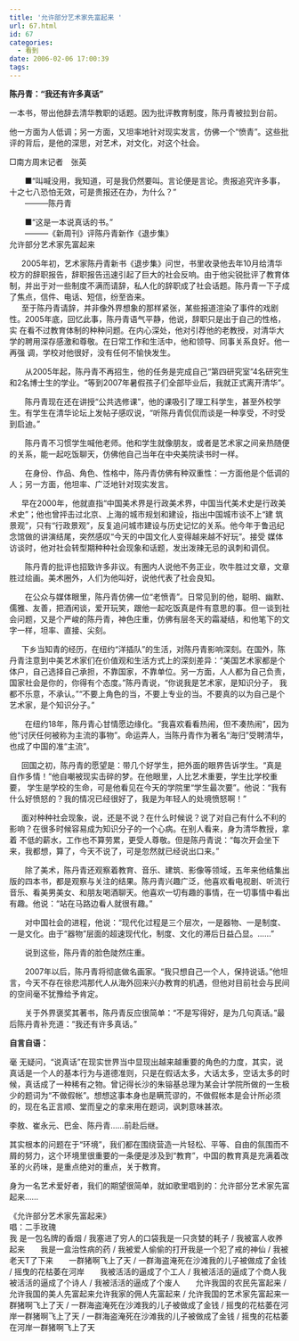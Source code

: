```yaml
---
title: '允许部分艺术家先富起来 '
url: 67.html
id: 67
categories:
  - 看到
date: 2006-02-06 17:00:39
tags:
---
```


**陈丹青：“我还有许多真话”**  
  
一本书，带出他辞去清华教职的话题。因为批评教育制度，陈丹青被拉到台前。  
  
他一方面为人低调；另一方面，又坦率地针对现实发言，仿佛一个“愤青”。这些批评的背后，是他的深思，对艺术，对文化，对这个社会。  
  
□南方周末记者　张英  
  
　　■“叫喊没用，我知道，可是我仍然要叫。言论便是言论。贵报追究许多事，十之七八恐怕无效，可是贵报还在办，为什么？”  
　　———陈丹青  
  
　　■“这是一本说真话的书。”  
　　———《新周刊》评陈丹青新作《退步集》  
允许部分艺术家先富起来  
  
　  2005年初，艺术家陈丹青新书《退步集》问世，书里收录他去年10月给清华校方的辞职报告，辞职报告迅速引起了巨大的社会反响。由于他尖锐批评了教育体制，并出于对一些制度不满而请辞，私人化的辞职成了社会话题。陈丹青一下子成了焦点，信件、电话、短信，纷至沓来。  
　  至于陈丹青请辞，并非像外界想象的那样紧张，某些报道渲染了事件的戏剧性。2005年底，回忆此事，陈丹青语气平静，他说，辞职只是出于自己的性格，实 在看不过教育体制的种种问题。在内心深处，他对引荐他的老教授，对清华大学的聘用深存感激和尊敬。在日常工作和生活中，他和领导、同事关系良好。他一再强 调，学校对他很好，没有任何不愉快发生。  
  
　　从2005年起，陈丹青不再招生，他的任务是完成自己“第四研究室”4名研究生和2名博士生的学业。“等到2007年暑假孩子们全部毕业后，我就正式离开清华”。  
  
　　陈丹青现在还在讲授“公共选修课”，他的课吸引了理工科学生，甚至外校学生。有学生在清华论坛上发帖子感叹说，“听陈丹青侃侃而谈是一种享受，不时受到启迪。”  
  
　　陈丹青不习惯学生喊他老师。他和学生就像朋友，或者是艺术家之间亲热随便的关系，能一起吃饭聊天，仿佛他自己当年在中央美院读书时一样。  
  
　　在身份、作品、角色、性格中，陈丹青仿佛有种双重性：一方面他是个低调的人；另一方面，他坦率、广泛地针对现实发言。  
  
　  早在2000年，他就直指“中国美术界是行政美术界，中国当代美术史是行政美术史”；他也曾抨击过北京、上海的城市规划和建设，指出中国城市谈不上“建 筑景观”，只有“行政景观”，反复追问城市建设与历史记忆的关系。他今年于鲁迅纪念馆做的讲演结尾，突然感叹“今天的中国文化人变得越来越不好玩”。接受 媒体访谈时，他对社会转型期种种社会现象和话题，发出泼辣无忌的讽刺和调侃。  
  
　　陈丹青的批评也招致许多非议。有圈内人说他不务正业，吹牛胜过文章，文章胜过绘画。美术圈外，人们为他叫好，说他代表了社会良知。  
  
　　在公众与媒体眼里，陈丹青仿佛一位“老愤青”。日常见到的他，聪明、幽默、儒雅、友善，把酒闲谈，爱开玩笑，跟他一起吃饭真是件有意思的事。但一谈到社会问题，又是个严峻的陈丹青，神色庄重，仿佛有层冬天的霜凝结，和他笔下的文字一样，坦率、直接、尖刻。  
  
　  下乡当知青的经历，在纽约“洋插队”的生活，对陈丹青影响深刻。在国外，陈丹青注意到中美艺术家们在价值观和生活方式上的深刻差异：“美国艺术家都是个 体户，自己选择自己承担，不靠国家，不靠单位。另一方面，人人都为自己负责，国家社会是你的，你得有个态度。”陈丹青说，“你说我是艺术家，是知识分子， 我都不乐意，不承认。”“不要上角色的当，不要上专业的当。不要真的以为自己是个艺术家，是个知识分子。”  
  
　　在纽约18年，陈丹青心甘情愿边缘化。“我喜欢看看热闹，但不凑热闹”，因为他“讨厌任何被称为主流的事物”。命运弄人，当陈丹青作为著名“海归”受聘清华，也成了中国的准“主流”。  
  
　  回国之初，陈丹青的愿望是：带几个好学生，把外面的眼界告诉学生。“真是自作多情！”他自嘲被现实击碎的梦。在他眼里，人比艺术重要，学生比学校重要， 学生是学校的生命，可是他看见在今天的学院里“学生最次要”。他说：“我有什么好愤怒的？我的情况已经很好了，我是为年轻人的处境愤怒啊！”  
  
　  面对种种社会现象，说，还是不说？在什么时候说？说了对自己有什么不利的影响？在很多时候容易成为知识分子的一个心病。在别人看来，身为清华教授，拿着 不低的薪水，工作也不算劳累，更受人尊敬。但是陈丹青说：“每次开会坐下来，我都想，算了，今天不说了，可是忽然就已经说出口来。”  
  
　　除了美术，陈丹青还观察着教育、音乐、建筑、影像等领域，五年来他结集出版的四本书，都是观察与关注的结果。陈丹青兴趣广泛，他喜欢看电视剧、听流行音乐、看美男美女、和朋友喝酒聊天。他喜欢一切有趣的事情，在一切事情中看出有趣。他说：“站在马路边看人就很有趣。”  
  
　　对中国社会的进程，他说：“现代化过程是三个层次，一是器物、一是制度、一是文化。由于“器物”层面的超速现代化，制度、文化的滞后日益凸显。……”  
  
　　说到这些，陈丹青的脸色陡然庄重。  
  
　　2007年以后，陈丹青将彻底做名画家。“我只想自己一个人，保持说话。”他坦言，今天不存在徐悲鸿那代人从海外回来兴办教育的机遇，但他对目前社会与民间的空间毫不犹豫给予肯定。  
  
　　关于外界褒奖其著书，陈丹青反应很简单：“不是写得好，是为几句真话。”最后陈丹青补充道：“我还有许多真话。”  
  
  
**自言自语：**  
  
毫 无疑问，“说真话”在现实世界当中显现出越来越重要的角色的力度，其实，说真话是一个人的基本行为与道德准则，只是在假话太多，大话太多，空话太多的时 候，真话成了一种稀有之物。曾记得长沙的朱镕基总理为某会计学院所做的一生极少的题词为“不做假帐”。想想这事本身也是瞒荒谬的，不做假帐本是会计所必须 的，现在名正言顺、堂而皇之的拿来用在题词，讽刺意味甚浓。  
  
李敖、崔永元、巴金、陈丹青……前赴后继。  
  
其实根本的问题在于“环境”，我们都在围绕营造一片轻松、平等、自由的氛围而不屑的努力，这个环境里很重要的一条便是涉及到“教育”，中国的教育真是充满着改革的火药味，是重点绝对的重点，关于教育。  
  
身为一名艺术爱好者，我们的期望很简单，就如歌里唱到的：允许部分艺术家先富起来……  
  
  
《允许部分艺术家先富起来》  
唱：二手玫瑰  
我 是一包名牌的香烟 / 我塞进了穷人的口袋我是一只贪婪的耗子 / 我被富人收养起来　　我是一盒治性病的药 / 我被爱人偷偷的打开我是一个犯了戒的神仙 / 我被老天T了下来　　一群猪啊飞上了天 / 一群海盗淹死在沙滩我的儿子被做成了金钱 / 摇曳的花枯萎在河岸　　我被活活的逼成了个工人 / 我被活活的逼成了个商人我被活活的逼成了个诗人 / 我被活活的逼成了个废人　　允许我国的农民先富起来 / 允许我国的美人先富起来允许我家的佣人先富起来 / 允许我国的艺术家先富起来一群猪啊飞上了天 / 一群海盗淹死在沙滩我的儿子被做成了金钱 / 摇曳的花枯萎在河岸一群猪啊飞上了天 / 一群海盗淹死在沙滩我的儿子被做成了金钱 / 摇曳的花枯萎在河岸一群猪啊飞上了天